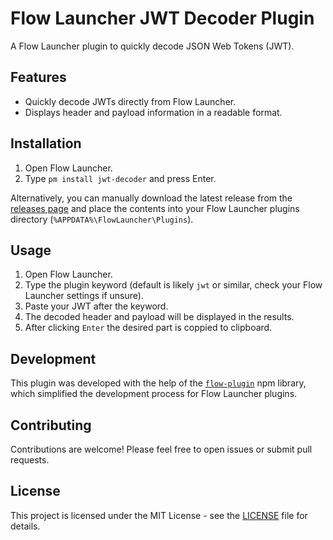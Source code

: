 # Flow Launcher JWT Decoder Plugin

A Flow Launcher plugin to quickly decode JSON Web Tokens (JWT).

## Features

* Quickly decode JWTs directly from Flow Launcher.
* Displays header and payload information in a readable format.

## Installation

1.  Open Flow Launcher.
2.  Type `pm install jwt-decoder` and press Enter.

Alternatively, you can manually download the latest release from the [releases page](https://github.com/Crakzzy/flow-launcher-jwt-decoder/releases) and place the contents into your Flow Launcher plugins directory (`%APPDATA%\FlowLauncher\Plugins`).

## Usage

1.  Open Flow Launcher.
2.  Type the plugin keyword (default is likely `jwt` or similar, check your Flow Launcher settings if unsure).
3.  Paste your JWT after the keyword.
4.  The decoded header and payload will be displayed in the results.
5.  After clicking `Enter` the desired part is coppied to clipboard.

## Development

This plugin was developed with the help of the [`flow-plugin`](https://www.npmjs.com/package/flow-plugin) npm library, which simplified the development process for Flow Launcher plugins.

## Contributing

Contributions are welcome! Please feel free to open issues or submit pull requests.

## License

This project is licensed under the MIT License - see the [LICENSE](LICENSE) file for details.
